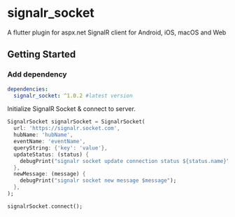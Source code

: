# signalr_socket

A flutter plugin for aspx.net SignalR client for Android, iOS, macOS and Web

## Getting Started

### Add dependency

```yaml
dependencies:
  signalr_socket: ^1.0.2 #latest version
```

Initialize SignalR Socket & connect to server.

```dart
SignalrSocket signalrSocket = SignalrSocket(
  url: 'https://signalr.socket.com',
  hubName: 'hubName',
  eventName: 'eventName',
  queryString: {'key': 'value'},
  updateStatus: (status) {
    debugPrint("signalr socket update connection status ${status.name}");
  },
  newMessage: (message) {
    debugPrint("signalr socket new message $message");
  },
);

signalrSocket.connect();
```
